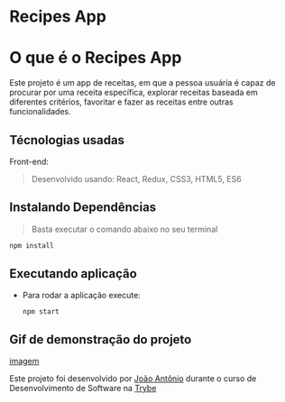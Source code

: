 # Recipes App

# O que é o Recipes App

Este projeto é um app de receitas, em que a pessoa usuária é capaz de procurar por uma receita específica, explorar receitas baseada em diferentes critérios, favoritar e fazer as receitas entre outras funcionalidades.

## Técnologias usadas

Front-end:
> Desenvolvido usando: React, Redux, CSS3, HTML5, ES6


## Instalando Dependências

> Basta executar o comando abaixo no seu terminal
```bash
npm install
``` 

## Executando aplicação
* Para rodar a aplicação execute:

  ```
  npm start
  ```

## Gif de demonstração do projeto
[imagem](apprecipes4.gif)

Este projeto foi desenvolvido por [João Antônio](https://www.linkedin.com/in/joaoantoniosilvaa/) durante o curso de Desenvolvimento de Software na [Trybe](https://www.betrybe.com/) 